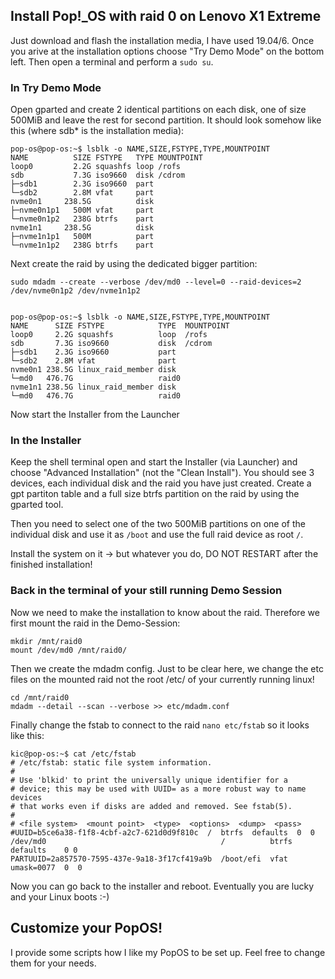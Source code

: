 ## Install Pop!_OS with raid 0 on Lenovo X1 Extreme
Just download and flash the installation media, I have used 19.04/6. Once you arive at the installation options choose "Try Demo Mode" on the bottom left. Then open a terminal and perform a `sudo su`.

### In Try Demo Mode
Open gparted and create 2 identical partitions on each disk, one of size 500MiB and leave the rest for second partition. It should look somehow like this (where sdb* is the installation media):

```
pop-os@pop-os:~$ lsblk -o NAME,SIZE,FSTYPE,TYPE,MOUNTPOINT
NAME          SIZE FSTYPE   TYPE MOUNTPOINT
loop0         2.2G squashfs loop /rofs
sdb           7.3G iso9660  disk /cdrom
├─sdb1        2.3G iso9660  part
└─sdb2        2.8M vfat     part
nvme0n1     238.5G          disk
├─nvme0n1p1   500M vfat     part
└─nvme0n1p2   238G btrfs    part
nvme1n1     238.5G          disk
├─nvme1n1p1   500M          part
└─nvme1n1p2   238G btrfs    part 
```

Next create the raid by using the dedicated bigger partition:

```
sudo mdadm --create --verbose /dev/md0 --level=0 --raid-devices=2 /dev/nvme0n1p2 /dev/nvme1n1p2


pop-os@pop-os:~$ lsblk -o NAME,SIZE,FSTYPE,TYPE,MOUNTPOINT
NAME      SIZE FSTYPE            TYPE  MOUNTPOINT
loop0     2.2G squashfs          loop  /rofs
sdb       7.3G iso9660           disk  /cdrom
├─sdb1    2.3G iso9660           part  
└─sdb2    2.8M vfat              part  
nvme0n1 238.5G linux_raid_member disk  
└─md0   476.7G                   raid0
nvme1n1 238.5G linux_raid_member disk  
└─md0   476.7G                   raid0
```

Now start the Installer from the Launcher

### In the Installer
Keep the shell terminal open and start the Installer (via Launcher) and choose "Advanced Installation" (not the "Clean Install"). You should see 3 devices, each individual disk and the raid you have just created. Create a gpt partiton table and a full size btrfs partition on the raid by using the gparted tool. 

Then you need to select one of the two 500MiB partitions on one of the individual disk and use it as `/boot` and use the full raid device as root `/`. 

Install the system on it -> but whatever you do, DO NOT RESTART after the finished installation!

### Back in the terminal of your still running Demo Session
Now we need to make the installation to know about the raid. Therefore we first mount the raid in the Demo-Session:

```
mkdir /mnt/raid0
mount /dev/md0 /mnt/raid0/
```

Then we create the mdadm config. Just to be clear here, we change the etc files on the mounted raid not the root /etc/ of your currently running linux!

```
cd /mnt/raid0
mdadm --detail --scan --verbose >> etc/mdadm.conf
```

Finally change the fstab to connect to the raid `nano etc/fstab` so it looks like this:

```
kic@pop-os:~$ cat /etc/fstab 
# /etc/fstab: static file system information.
#
# Use 'blkid' to print the universally unique identifier for a
# device; this may be used with UUID= as a more robust way to name devices
# that works even if disks are added and removed. See fstab(5).
#
# <file system>  <mount point>  <type>  <options>  <dump>  <pass>
#UUID=b5ce6a38-f1f8-4cbf-a2c7-621d0d9f810c  /  btrfs  defaults  0  0
/dev/md0                                       /          btrfs defaults    0 0
PARTUUID=2a857570-7595-437e-9a18-3f17cf419a9b  /boot/efi  vfat  umask=0077  0  0
```

Now you can go back to the installer and reboot. Eventually you are lucky and your Linux boots :-)

## Customize your PopOS!
I provide some scripts how I like my PopOS to be set up. Feel free to change them for your needs.






